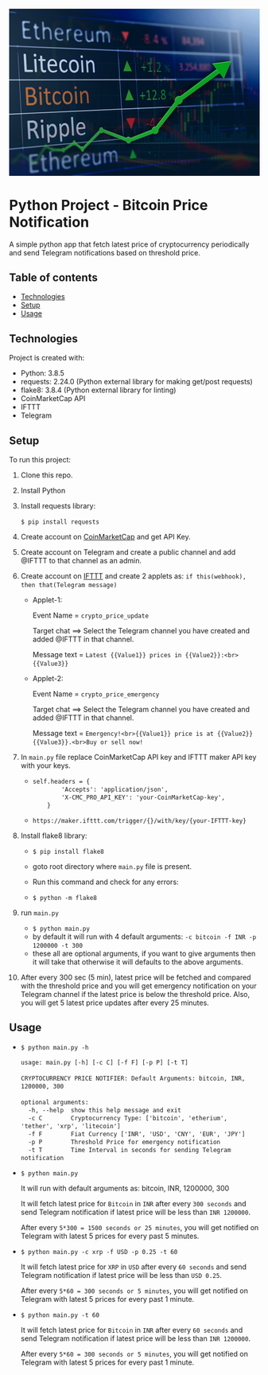 <p align="center">
  <img src="crypto.jpg" alt="Bitcoin Price Notification">
</p>

# Python Project - Bitcoin Price Notification

A simple python app that fetch latest price of cryptocurrency periodically and send Telegram notifications based on threshold price.

## Table of contents

- [Technologies](#technologies)
- [Setup](#setup)
- [Usage](#usage)

## Technologies

Project is created with:

- Python: 3.8.5
- requests: 2.24.0 (Python external library for making get/post requests)
- flake8: 3.8.4 (Python external library for linting)
- CoinMarketCap API
- IFTTT
- Telegram

## Setup

To run this project:

1. Clone this repo.
2. Install Python
3. Install requests library:

   `$ pip install requests`

4. Create account on [CoinMarketCap](https://pro.coinmarketcap.com/signup) and get API Key.
5. Create account on Telegram and create a public channel and add @IFTTT to that channel as an admin.
6. Create account on [IFTTT](https://ifttt.com/) and create 2 applets as:
   `if this(webhook), then that(Telegram message)`

   - Applet-1:

     Event Name = `crypto_price_update`

     Target chat ==> Select the Telegram channel you have created and added @IFTTT in that channel.

     Message text = `Latest {{Value1}} prices in {{Value2}}:<br>{{Value3}}`

   - Applet-2:

     Event Name = `crypto_price_emergency`

     Target chat ==> Select the Telegram channel you have created and added @IFTTT in that channel.

     Message text = `Emergency!<br>{{Value1}} price is at {{Value2}} {{Value3}}.<br>Buy or sell now!`

7. In `main.py` file replace CoinMarketCap API key and IFTTT maker API key with your keys.

   - ```
     self.headers = {
             'Accepts': 'application/json',
             'X-CMC_PRO_API_KEY': 'your-CoinMarketCap-key',
         }
     ```

   - `https://maker.ifttt.com/trigger/{}/with/key/{your-IFTTT-key}`

8. Install flake8 library:

   - `$ pip install flake8`

   - goto root directory where `main.py` file is present.
   - Run this command and check for any errors:

   - `$ python -m flake8`

9. run `main.py`
   - `$ python main.py`
   - by default it will run with 4 default arguments:
     `-c bitcoin -f INR -p 1200000 -t 300`
   - these all are optional arguments, if you want to give arguments then it will take that otherwise it will defaults to the above arguments.
10. After every 300 sec (5 min), latest price will be fetched and compared with the threshold price and you will get emergency notification on your Telegram channel if the latest price is below the threshold price. Also, you will get 5 latest price updates after every 25 minutes.

## Usage

- `$ python main.py -h`

  ```
  usage: main.py [-h] [-c C] [-f F] [-p P] [-t T]

  CRYPTOCURRENCY PRICE NOTIFIER: Default Arguments: bitcoin, INR, 1200000, 300

  optional arguments:
    -h, --help  show this help message and exit
    -c C        Cryptocurrency Type: ['bitcoin', 'etherium', 'tether', 'xrp', 'litecoin']
    -f F        Fiat Currency ['INR', 'USD', 'CNY', 'EUR', 'JPY']
    -p P        Threshold Price for emergency notification
    -t T        Time Interval in seconds for sending Telegram notification
  ```

- `$ python main.py`

  It will run with default arguments as: bitcoin, INR, 1200000, 300

  It will fetch latest price for `Bitcoin` in `INR` after every `300 seconds` and send Telegram notification if latest price will be less than `INR 1200000`.

  After every `5*300 = 1500 seconds or 25 minutes`, you will get notified on Telegram with latest 5 prices for every past 5 minutes.

- `$ python main.py -c xrp -f USD -p 0.25 -t 60`

  It will fetch latest price for `XRP` in `USD` after every `60 seconds` and send Telegram notification if latest price will be less than `USD 0.25`.

  After every `5*60 = 300 seconds or 5 minutes`, you will get notified on Telegram with latest 5 prices for every past 1 minute.

- `$ python main.py -t 60`

  It will fetch latest price for `Bitcoin` in `INR` after every `60 seconds` and send Telegram notification if latest price will be less than `INR 1200000`.

  After every `5*60 = 300 seconds or 5 minutes`, you will get notified on Telegram with latest 5 prices for every past 1 minute.
